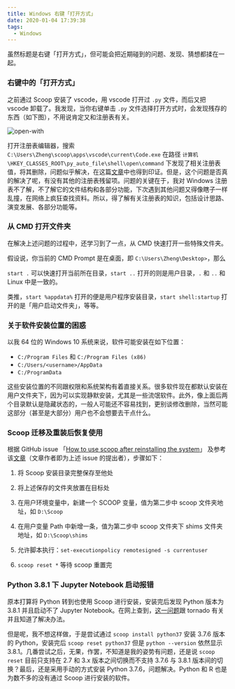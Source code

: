 ```yaml
---
title: Windows 右键「打开方式」
date: 2020-01-04 17:39:38
tags:
  - Windows
---
```


虽然标题是右键「打开方式」，但可能会把近期碰到的问题、发现、猜想都揉在一起。

### 右键中的「打开方式」

之前通过 Scoop 安装了 vscode，用 vscode 打开过 `.py` 文件，而后又把 vscode 卸载了。我发现，当你右键单击 `.py` 文件选择打开方式时，会发现残存的东西（如下图），不用说肯定又和注册表有关。

![open-with](https://upyun.iamzs.top/2001/open-with.png)

<!-- more -->

打开注册表编辑器，搜索 `C:\Users\Zheng\scoop\apps\vscode\current\Code.exe` 在路径 `计算机\HKEY_CLASSES_ROOT\py_auto_file\shell\open\command` 下发现了相关注册表值，将其删除，问题似乎解决，在这篇[文章](https://www.lmdouble.com/1820352339.html)中也得到印证。但是，这个问题是否真的解决了呢，有没有其他的注册表残留项。问题的关键在于，我对 Windows 注册表不了解，不了解它的文件结构和各部分功能，下次遇到其他问题又得像瞎子一样乱撞，在网络上疯狂查找资料。所以，得了解有关注册表的知识，包括设计思路、演变发展、各部分功能等。

### 从 CMD 打开文件夹

在解决上述问题的过程中，还学习到了一点，从 CMD 快速打开一些特殊文件夹。

假设说，你当前的 CMD Prompt 是在桌面，即 `C:\Users\Zheng\Desktop>`，那么

`start .` 可以快速打开当前所在目录，`start ..` 打开的则是用户目录，`.` 和 `..` 和 Linux 中是一致的。

类推，`start %appdata%` 打开的便是用户程序安装目录，`start shell:startup` 打开的是「用户启动文件夹」，等等。

### 关于软件安装位置的困惑

以我 64 位的 Windows 10 系统来说，软件可能安装在如下位置：

- `C:/Program Files` 和 `C:/Program Files (x86)`
- `C:/Users/<username>/AppData`
- `C:/ProgramData`

这些安装位置的不同跟权限和系统架构有着直接关系。很多软件现在都默认安装在用户文件夹下，因为可以实现静默安装，尤其是一些流氓软件。此外，像上面后两个目录默认是隐藏状态的，一般人可能还不容易找到，更别谈修改删除，当然可能这部分（甚至是大部分）用户也不会想要去干点什么。

### Scoop 迁移及重装后恢复使用

根据 GitHub issue 「[How to use scoop after reinstalling the system](https://github.com/lukesampson/scoop/issues/2894)」 及参考该[文章](https://jiayaoo3o.github.io/2019/03/19/%E9%87%8D%E8%A3%85%E7%B3%BB%E7%BB%9F%E5%90%8E%E5%A6%82%E4%BD%95%E6%81%A2%E5%A4%8D%E4%BD%BF%E7%94%A8scoop/)（文章作者即为上述 issue 的提出者），步骤如下：

1. 将 Scoop 安装目录完整保存至他处

2. 将上述保存的文件夹放置在目标处

3. 在用户环境变量中，新建一个 SCOOP 变量，值为第二步中 scoop 文件夹地址，如 `D:\Scoop`

4. 在用户变量 Path 中新增一条，值为第二步中 scoop 文件夹下 shims 文件夹地址，如 `D:\Scoop\shims`

5. 允许脚本执行：`set-executionpolicy remotesigned -s currentuser`

6. `scoop reset *` 等待 scoop 重置完

### Python 3.8.1 下 Jupyter Notebook 启动报错

原本打算将 Python 转到也使用 Scoop 进行安装，安装完后发现 Python 版本为 3.8.1 并且启动不了 Jupyter Notebook。在网上查到，[这一问题](https://stackoverflow.com/questions/58422817/jupyter-notebook-with-python-3-8-notimplementederror)跟 tornado 有关并且知道了解决办法。

但是呢，我不想这样做，于是尝试通过 `scoop install python37` 安装 3.7.6 版本的 Python，安装完后 `scoop reset python37` 但是 `python --version` 依然显示 3.8.1。几番尝试之后，无果，作罢，不知道是我的姿势有问题，还是说 `scoop reset` 目前只支持在 2.7 和 3.x 版本之间切换而不支持 3.7.6 与 3.8.1 版本间的切换？最后，还是采用手动的方式安装 Python 3.7.6，问题解决。Python 和 R 也是为数不多的没有通过 Scoop 进行安装的软件。